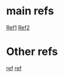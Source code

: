 ---
---

# main refs
[Ref1](https://github.com/vegasbrianc/prometheus)
[Ref2](https://github.com/vegasbrianc/docker-monitoring)


# Other refs
[ref](https://grafana.com/grafana/dashboards/4485-docker-monitoring/)
[ref](https://grafana.com/grafana/dashboards/15798-docker-monitoring-with-service-selection/)